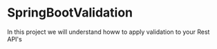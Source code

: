# SpringBootValidation
 In this project we will understand howw to apply validation to your Rest API's 
